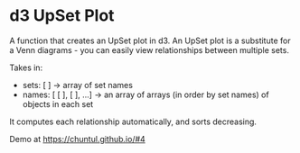 # d3 UpSet Plot

A function that creates an UpSet plot in d3. An UpSet plot is a substitute for a Venn diagrams - you can easily view relationships between multiple sets. 

Takes in:
- sets: [ ] -> array of set names
- names: [ [ ], [ ], ...] -> an array of arrays (in order by set names) of objects in each set

It computes each relationship automatically, and sorts decreasing.

Demo at https://chuntul.github.io/#4
